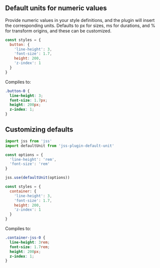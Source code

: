 ## Default units for numeric values

Provide numeric values in your style definitions, and the plugin will insert the corresponding units. Defaults to px for sizes, ms for durations, and % for transform origins, and these can be customized.

```javascript
const styles = {
  button: {
    'line-height': 3,
    'font-size': 1.7,
    height: 200,
    'z-index': 1
  }
}
```

Compiles to:

```css
.button-0 {
  line-height: 3;
  font-size: 1.7px;
  height: 200px;
  z-index: 1;
}
```

## Customizing defaults

```javascript
import jss from 'jss'
import defaultUnit from 'jss-plugin-default-unit'

const options = {
  'line-height': 'rem',
  'font-size': 'rem'
}

jss.use(defaultUnit(options))

const styles = {
  container: {
    'line-height': 3,
    'font-size': 1.7,
    height: 200,
    'z-index': 1
  }
}
```

Compiles to:

```css
.container-jss-0 {
  line-height: 3rem;
  font-size: 1.7rem;
  height: 200px;
  z-index: 1;
}
```
